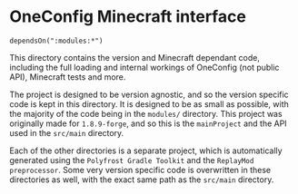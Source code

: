 # OneConfig Minecraft interface
`dependsOn(":modules:*")`

This directory contains the version and Minecraft dependant code, including the full loading and internal workings of OneConfig (not public API), Minecraft tests and more. 

The project is designed to be version agnostic, and so the version specific code is kept in this directory. 
It is designed to be as small as possible, with the majority of the code being in the `modules/` directory.
This project was originally made for `1.8.9-forge`, and so this is the `mainProject` and the API used in the `src/main` directory.

Each of the other directories is a separate project, which is automatically generated using the `Polyfrost Gradle Toolkit` and the `ReplayMod preprocessor`.
Some very version specific code is overwritten in these directories as well, with the exact same path as the `src/main` directory.